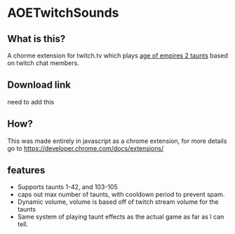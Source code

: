 # AOETwitchSounds

## What is this?
A chorme extension for twitch.tv which plays [age of empires 2 taunts](https://ageofempires.fandom.com/wiki/Taunts) based on twitch chat members.

## Download link
need to add this

## How?
This was made entirely in javascript as a chrome extension, for more details go to https://developer.chrome.com/docs/extensions/

## features
- Supports taunts 1-42, and 103-105
- caps out max number of taunts, with cooldown period to prevent spam.
- Dynamic volume, volume is based off of twitch stream volume for the taunts
- Same system of playing taunt effects as the actual game as far as I can tell.
